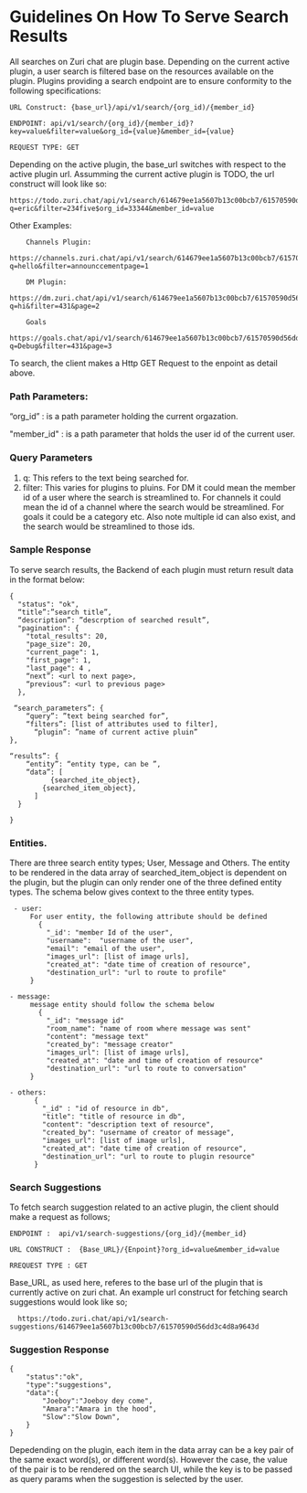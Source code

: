 # Guidelines On How To Serve Search Results


All searches on Zuri chat are plugin base. Depending on the current active plugin, a user search is filtered base on the resources available on the plugin. 
Plugins providing a search endpoint are to ensure conformity to the following specifications:

```
URL Construct: {base_url}/api/v1/search/{org_id)/{member_id} 
   
ENDPOINT: api/v1/search/{org_id}/{member_id}?key=value&filter=value&org_id={value}&member_id={value}  
   
REQUEST TYPE: GET 

```

Depending on the active plugin, the base_url switches with respect to the active plugin url. Assumming the current active plugin is TODO, the url construct will look like so:

```  
https://todo.zuri.chat/api/v1/search/614679ee1a5607b13c00bcb7/61570590d56dd3c4d8a9643d?q=eric&filter=234five$org_id=33344&member_id=value 
```

Other Examples:
```
    Channels Plugin:
    https://channels.zuri.chat/api/v1/search/614679ee1a5607b13c00bcb7/61570590d56dd3c4d8a9643d?q=hello&filter=announccementpage=1
 
    DM Plugin:
    https://dm.zuri.chat/api/v1/search/614679ee1a5607b13c00bcb7/61570590d56dd3c4d8a9643d?q=hi&filter=431&page=2
 
    Goals
    https://goals.chat/api/v1/search/614679ee1a5607b13c00bcb7/61570590d56dd3c4d8a9643d?q=Debug&filter=431&page=3

```

To search, the client makes a Http GET Request to the enpoint as detail above.  

### Path Parameters:

  “org_id” : is a path parameter holding the current orgazation.

  "member_id" : is a path parameter that holds the user id of the current user.

### Query Parameters
 1. q: This refers to the text being searched for.
 2. filter: This varies for plugins to pluins. For DM it could mean the member id of a user  where the search is streamlined to. For channels it could mean the id of a channel where the search  would be streamlined. For goals it could be a category etc. Also note multiple id can also exist, and the search would be streamlined to those ids.

 
 ### Sample Response
 To serve search results, the Backend of each plugin must return result data in the format below:

```
{
  "status": "ok", 
  “title”:”search title”,
  “description”: ”descrption of searched result”,
  "pagination": {
    "total_results": 20,   
    "page_size": 20, 
    "current_page": 1,      
    "first_page": 1,    
    "last_page": 4 ,
    “next”: <url to next page>,
    “previous”: <url to previous page>
  },

 “search_parameters”: {
  	“query”: ”text being searched for”,
  	“filters”: [list of attributes used to filter],
	  “plugin”: ”name of current active pluin”
},

“results”: { 
    “entity”: “entity type, can be ”,
    “data”: [
	      {searched_ite_object},
        {searched_item_object},
      ]
  }

}

```
### Entities.

There are three search entity types; User, Message and Others. The entity to be rendered in the data array of searched_item_object is dependent on the plugin, but the plugin can only render one of the three defined entity types. The schema below gives context to the three entity types.

```
 - user: 
     For user entity, the following attribute should be defined
       {
         "_id': "member Id of the user",
         "username":  "username of the user",
         "email": "email of the user",
         "images_url": [list of image urls],
         "created_at": "date time of creation of resource",
         "destination_url": "url to route to profile"
     }

- message: 
     message entity should follow the schema below
       {
         "_id": "message id"
         "room_name": "name of room where message was sent"
         "content": "message text"
         "created_by": "message creator"
         "images_url": [list of image urls],
         "created_at": "date and time of creation of resource"
         "destination_url": "url to route to conversation"
     }

- others:
      {
        "_id" : "id of resource in db",
        "title": "title of resource in db",
        "content": "description text of resource",
        "created_by": "username of creator of message",
        "images_url": [list of image urls],
        "created_at": "date time of creation of resource",
        "destination_url": "url to route to plugin resource"
      }

```

### Search Suggestions
To fetch search suggestion related to an active plugin, the client should make a request as follows;

``` ENDPOINT :  api/v1/search-suggestions/{org_id}/{member_id}  ```

``` URL CONSTRUCT :  {Base_URL}/{Enpoint}?org_id=value&member_id=value ```

``` RREQUEST TYPE : GET ```

Base_URL, as used here, referes to the base url of the plugin that is currently active on zuri chat. An example url construct for fetching search suggestions would look like so;

```
  https://todo.zuri.chat/api/v1/search-suggestions/614679ee1a5607b13c00bcb7/61570590d56dd3c4d8a9643d

```

### Suggestion Response 

```
{
	"status":"ok",
	"type":"suggestions",
	"data":{
		"Joeboy":"Joeboy dey come", 
		"Amara":"Amara in the hood", 
		"Slow":"Slow Down",
	}
}

```
Depedending on the plugin, each item in the data array can be a key pair of the same exact word(s), or different word(s). However the case, the value of the pair is to be rendered on the search UI, while the key is to be passed as query params when the suggestion is selected by the user.

